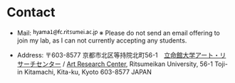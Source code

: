 # Contact

- Mail: ![mail](data:image/jpeg;base64,iVBORw0KGgoAAAANSUhEUgAAAJEAAAAQCAYAAAAWNJ1eAAABE0lEQVR42u2YQRKEMAgE+f+ne+9bijAQtSIcdw3GoRmMZhMTExMTE9sEH3lGNtaJp/OyQfFxrmUab5yIJGQMRM8V6b+br7qaiyIe5SPpIib8frYHhHse6RHJSRDqLq0ijVbVHm+N99AeIN56hPyZcURADArORLD4CuwdWkX2Y4ncVl0f3RyJm6njRYGIQOdYQbzVEHVcGx2vVYhO/1chUuw7kyey+axrroRIeUdDcC2SrqKsaYUoWzBrFlGFCNEJqxDZjVp1u+ByiLJzXR2X6jij4bTGJhAh1qnUjIobeCc51aK77DsKYeYlNtJc0VPQitGPoK8VckmfON74XWS+1dyrMbsWi44OmVgL0RTm2wBdQvQDdqtopla2HhIAAAAASUVORK5CYII=) ※ Please do not send an email offering to join my lab, as I can not currently accepting any students.


- Address: 〒603-8577 京都市北区等持院北町56-1　[立命館大学アート・リサーチセンター](https://www.arc.ritsumei.ac.jp/j/aboutus/access.html) / [Art Research Center](https://www.arc.ritsumei.ac.jp/e/aboutus/access.html), Ritsumeikan University, 56-1 Toji-in Kitamachi, Kita-ku, Kyoto 603-8577 JAPAN
